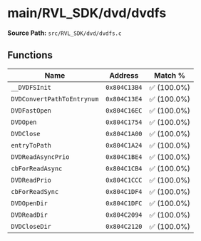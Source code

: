 # main/RVL_SDK/dvd/dvdfs

**Source Path:** `src/RVL_SDK/dvd/dvdfs.c`

## Functions

| Name | Address | Match % |
|------|---------|---------|
| `__DVDFSInit` | `0x804C13B4` | :white_check_mark: (100.0%) |
| `DVDConvertPathToEntrynum` | `0x804C13E4` | :white_check_mark: (100.0%) |
| `DVDFastOpen` | `0x804C16EC` | :white_check_mark: (100.0%) |
| `DVDOpen` | `0x804C1754` | :white_check_mark: (100.0%) |
| `DVDClose` | `0x804C1A00` | :white_check_mark: (100.0%) |
| `entryToPath` | `0x804C1A24` | :white_check_mark: (100.0%) |
| `DVDReadAsyncPrio` | `0x804C1BE4` | :white_check_mark: (100.0%) |
| `cbForReadAsync` | `0x804C1CB4` | :white_check_mark: (100.0%) |
| `DVDReadPrio` | `0x804C1CCC` | :white_check_mark: (100.0%) |
| `cbForReadSync` | `0x804C1DF4` | :white_check_mark: (100.0%) |
| `DVDOpenDir` | `0x804C1DFC` | :white_check_mark: (100.0%) |
| `DVDReadDir` | `0x804C2094` | :white_check_mark: (100.0%) |
| `DVDCloseDir` | `0x804C2120` | :white_check_mark: (100.0%) |